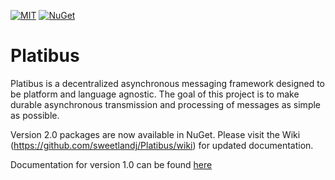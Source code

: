 [![MIT](https://img.shields.io/badge/license-MIT-blue.svg)](https://github.com/sweetlandj/Platibus/blob/master/LICENSE)
[![NuGet](https://img.shields.io/nuget/vpre/Platibus.svg)](https://www.nuget.org/packages/Platibus/)

# Platibus

Platibus is a decentralized asynchronous messaging framework designed to be platform and language agnostic.  The goal of this project is to make durable asynchronous transmission and processing of messages as simple as possible.

Version 2.0 packages are now available in NuGet.  Please visit the Wiki (https://github.com/sweetlandj/Platibus/wiki) for updated documentation.

Documentation for version 1.0 can be found [here](https://github.com/sweetlandj/Platibus/wiki/Documentation-for-Version-1.0)
